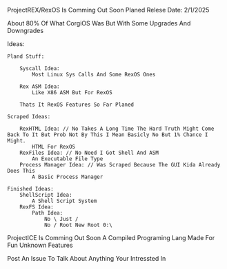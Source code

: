 ProjectREX/RexOS Is Comming Out Soon Planed Relese Date: 2/1/2025

About 80% Of What CorgiOS Was But With Some Upgrades And Downgrades

Ideas:

	Pland Stuff:

		Syscall Idea:
			Most Linux Sys Calls And Some RexOS Ones

		Rex ASM Idea:
			Like X86 ASM But For RexOS

		Thats It RexOS Features So Far Planed

	Scraped Ideas:

		RexHTML Idea: // No Takes A Long Time The Hard Truth Might Come Back To It But Prob Not By This I Mean Basicly No But 1% Chance I Might.
			HTML For RexOS
		RexFiles Idea: // No Need I Got Shell And ASM
			An Executable File Type
		Process Manager Idea: // Was Scraped Because The GUI Kida Already Does This
			A Basic Process Manager

	Finished Ideas:
		ShellScript Idea:
			A Shell Script System
		RexFS Idea:
			Path Idea:
				No \ Just /
				No / Root New Root 0:\

ProjectICE Is Comming Out Soon A Compiled Programing Lang Made For Fun Unknown Features

Post An Issue To Talk About Anything Your Intressted In
